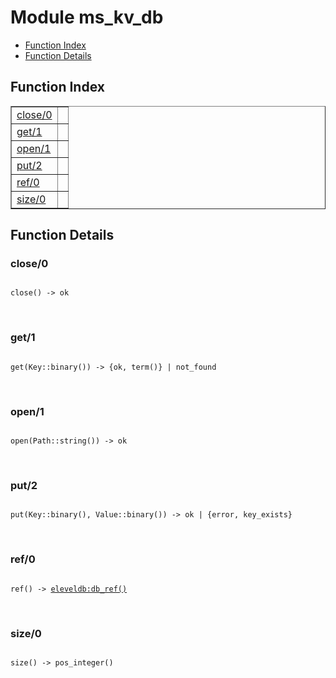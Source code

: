 

# Module ms_kv_db #
* [Function Index](#index)
* [Function Details](#functions)

<a name="index"></a>

## Function Index ##


<table width="100%" border="1" cellspacing="0" cellpadding="2" summary="function index"><tr><td valign="top"><a href="#close-0">close/0</a></td><td></td></tr><tr><td valign="top"><a href="#get-1">get/1</a></td><td></td></tr><tr><td valign="top"><a href="#open-1">open/1</a></td><td></td></tr><tr><td valign="top"><a href="#put-2">put/2</a></td><td></td></tr><tr><td valign="top"><a href="#ref-0">ref/0</a></td><td></td></tr><tr><td valign="top"><a href="#size-0">size/0</a></td><td></td></tr></table>


<a name="functions"></a>

## Function Details ##

<a name="close-0"></a>

### close/0 ###

<pre><code>
close() -&gt; ok
</code></pre>
<br />

<a name="get-1"></a>

### get/1 ###

<pre><code>
get(Key::binary()) -&gt; {ok, term()} | not_found
</code></pre>
<br />

<a name="open-1"></a>

### open/1 ###

<pre><code>
open(Path::string()) -&gt; ok
</code></pre>
<br />

<a name="put-2"></a>

### put/2 ###

<pre><code>
put(Key::binary(), Value::binary()) -&gt; ok | {error, key_exists}
</code></pre>
<br />

<a name="ref-0"></a>

### ref/0 ###

<pre><code>
ref() -&gt; <a href="eleveldb.md#type-db_ref">eleveldb:db_ref()</a>
</code></pre>
<br />

<a name="size-0"></a>

### size/0 ###

<pre><code>
size() -&gt; pos_integer()
</code></pre>
<br />


